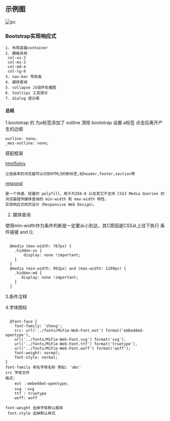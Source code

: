 ﻿## 示例图
![pc](https://raw.githubusercontent.com/amap-demo/android-trip/master/resource/mark.png)

### Bootstrap实现响应式
	1. 布局容器container
	2. 栅格系统
	 col-xs-2
	 col-ms-3
	 col-md-4
	 col-lg-6
	3. nav-bar 导航条
	4. 媒体查询
	5. collapse JS组件轮播图
	6. tooltips 工具提示
	7. dialog 提示框
	
#### 总结
  1.bootstrap 的 为a标签添加了	outline
清除 bootstrap 设置 a标签 点击后离开产生的边框

	outline: none;
	_moz-outline: none;
搭配框架

   [html5shiv](https://github.com/aFarkas/html5shiv/)

	让低版本的浏览器可以识别HTML5的新标签,如header,footer,section等
	
[respond](https://github.com/scottjehl/Respond/)

	是一个快速、轻量的 polyfill，用于为IE6-8 以及其它不支持 CSS3 Media Queries 的浏览器提供媒体查询的 min-width 和 max-width 特性，
	实现响应式网页设计（Responsive Web Design）。

  2. 媒体查询
  
  使用min-width作为条件判断是一定要从小到达，其C原因是CSS从上往下执行
条件链接 and ();
<pre><code>
  @media (max-width: 767px) {
	.hidden-xs {
	    display: none !important;
	}
  }
  @media (min-width: 992px) and (max-width: 1199px) {
	.hidden-md {
	   display: none !important;
	}
  }
</pre></code>

  3.条件注释
  
  4.字体图标
  <pre><code>	
  @font-face {
    font-family: 'zheng';
    src: url('../fonts/MiFie-Web-Font.eot') format('embedded-opentype'),
    url('../fonts/MiFie-Web-Font.svg') format('svg'),
    url('../fonts/MiFie-Web-Font.ttf') format('truetype'),
    url('../fonts/MiFie-Web-Font.woff') format('woff');
    font-weight: normal;
    font-style: normal;
}
font-family 命名字体名称 例如: 'abc'
src 字体文件
格式:
	eot ：embedded-opentype;
	svg ：svg
	ttf : truetype
	woff: woff

font-weight 去掉字体默认粗体
 font-style 去掉默认样式
</pre></code>